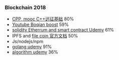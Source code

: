 ### Blockchain 2018
- [CPP, mooc C++远征基础](https://github.com/wuxiangzhou2010/cpp_learning/blob/master/README.md) 80%
- [Youtube Boqian boost](https://www.youtube.com/channel/UCEOGtxYTB6vo6MQ-WQ9W_nQ) 59% 
- [solidity Etherrum and smart contract Udemy](https://www.udemy.com/ethereum-and-solidity-the-complete-developers-guide/learn/v4/overview) 61%
- IPFS and [file coin 官方文档](https://filecoin.io/filecoin.pdf)   50%
- Js/nodejs/npm
- [golang udemy](https://www.udemy.com/go-the-complete-developers-guide/) 91%
- [algorithm udemy](https://www.udemy.com/coding-interview-bootcamp-algorithms-and-data-structure) 36%
